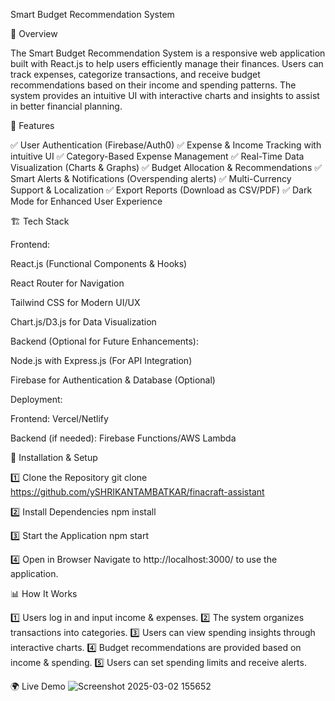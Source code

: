 Smart Budget Recommendation System

📌 Overview

The Smart Budget Recommendation System is a responsive web application built with React.js to help users efficiently manage their finances. Users can track expenses, categorize transactions, and receive budget recommendations based on their income and spending patterns. The system provides an intuitive UI with interactive charts and insights to assist in better financial planning.

🚀 Features

✅ User Authentication (Firebase/Auth0)
✅ Expense & Income Tracking with intuitive UI
✅ Category-Based Expense Management
✅ Real-Time Data Visualization (Charts & Graphs)
✅ Budget Allocation & Recommendations
✅ Smart Alerts & Notifications (Overspending alerts)
✅ Multi-Currency Support & Localization
✅ Export Reports (Download as CSV/PDF)
✅ Dark Mode for Enhanced User Experience

🏗️ Tech Stack

Frontend:

React.js (Functional Components & Hooks)

React Router for Navigation

Tailwind CSS for Modern UI/UX

Chart.js/D3.js for Data Visualization

Backend (Optional for Future Enhancements):

Node.js with Express.js (For API Integration)

Firebase for Authentication & Database (Optional)

Deployment:

Frontend: Vercel/Netlify

Backend (if needed): Firebase Functions/AWS Lambda

🔧 Installation & Setup

1️⃣ Clone the Repository
git clone https://github.com/ySHRIKANTAMBATKAR/finacraft-assistant

2️⃣ Install Dependencies
npm install

3️⃣ Start the Application
npm start

4️⃣ Open in Browser
Navigate to http://localhost:3000/ to use the application.

📊 How It Works

1️⃣ Users log in and input income & expenses.
2️⃣ The system organizes transactions into categories.
3️⃣ Users can view spending insights through interactive charts.
4️⃣ Budget recommendations are provided based on income & spending.
5️⃣ Users can set spending limits and receive alerts.


🌍 Live Demo
![Screenshot 2025-03-02 155652](https://github.com/user-attachments/assets/28153800-b89f-4e91-8672-6dd7a09ef4fd)
